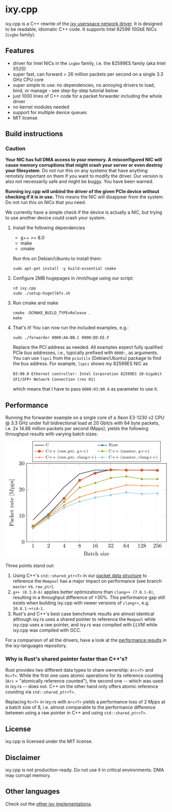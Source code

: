 # ixy.cpp

ixy.cpp is a C++ rewrite of the [ixy userspace network driver](https://github.com/emmericp/ixy).
It is designed to be readable, idiomatic C++ code.
It supports Intel 82599 10GbE NICs (`ixgbe` family).

## Features

* driver for Intel NICs in the `ixgbe` family, i.e. the 82599ES family (aka Intel X520)
* super fast, can forward > 26 million packets per second on a single 3.3 GHz CPU core
* super simple to use: no dependencies, no annoying drivers to load, bind, or manage - see step-by-step tutorial below
* just 1000 lines of C++ code for a packet forwarder including the whole driver
* no kernel modules needed
* support for multiple device queues
* MIT license

## Build instructions

### Caution
**Your NIC has full DMA access to your memory. A misconfigured NIC will cause memory corruptions that might crash your server or even destroy your filesystem**.
Do not run this on any systems that have anything remotely important on them if you want to modify the driver.
Our version is also not necessarily safe and might be buggy.
You have been warned.

**Running ixy.cpp will unbind the driver of the given PCIe device without checking if it is in use.**
This means the NIC will disappear from the system.
Do not run this on NICs that you need.

We currently have a simple check if the device is actually a NIC, but trying to use another device could crash your system.

1. Install the following dependencies
	* g++ >= 8.0
	* make
	* cmake
	
	Run this on Debian/Ubuntu to install them:
	
	```
	sudo apt-get install -y build-essential cmake
	```
2. Configure 2MB hugepages in /mnt/huge using our script:

	```
	cd ixy.cpp
	sudo ./setup-hugetlbfs.sh
	```
	
3. Run cmake and make

	```
	cmake -DCMAKE_BUILD_TYPE=Release .
	make
	```
4. That's it! You can now run the included examples, e.g.:

	```
	sudo ./forwarder 0000:AA:BB.C 0000:DD:EE.F
	```
	
	Replace the PCI address as needed. All examples expect fully qualified PCIe bus addresses, i.e., typically prefixed with `0000:`, as arguments.
	You can use `lspci` from the `pciutils` (Debian/Ubuntu) package to find the bus address.
	For example, `lspci` shows my 82599ES NIC as
	
	`03:00.0 Ethernet controller: Intel Corporation 82599ES 10-Gigabit SFI/SFP+ Network Connection (rev 01)`
	
	which means that I have to pass `0000:03:00.0` as parameter to use it.

## Performance

Running the forwarder example on a single core of a Xeon E3-1230 v2 CPU @ 3.3 GHz under full bidirectional load at 20 Gbit/s with 64 byte packets, i.e. 2x 14.88 million packets per second (Mpps), yields the following throughput results with varying batch sizes:

![Performance with different batch sizes, CPU at 3.3 GHz](performance.png)

Three points stand out:

1. Using C++'s `std::shared_ptr<T>` in our [packet data structure](https://github.com/ixy-languages/ixy.cpp/blob/bc5cbb20bb4f3756c5842da6efa0e60af6252a1b/include/ixy/packet.hpp) to reference the `Mempool` has a major impact on performance (see branch `master` vs. `raw_ptr`).
2. `g++ (8.3.0-6)` applies better optimizations than `clang++ (7.0.1-8)`, resulting in a throughput difference of >30%. This performance gap still exists when building ixy.cpp with newer versions of `clang++`, e.g. `10.0.1-+rc4-1`.
3. Rust's and C++'s best case benchmark results are almost identical although ixy.rs uses a shared pointer to reference the `Mempool` while ixy.cpp uses a raw pointer, and ixy.rs was compiled with LLVM while ixy.cpp was compiled with GCC.

For a comparison of all the drivers, have a look at the [performance results](https://github.com/ixy-languages/ixy-languages#Performance) in the ixy-languages repository.

### Why is Rust's shared pointer faster than C++'s?

Rust provides two different data types to share ownership: `Arc<T>` and `Rc<T>`.
While the first one uses atomic operations for its reference counting (`Arc` = "atomically reference counted"), the second one -- which was used in ixy.rs -- does not.
C++ on the other hand only offers atomic reference counting via `std::shared_ptr<T>`.

Replacing `Rc<T>` in ixy.rs with `Arc<T>` yields a performance loss of 2 Mpps at a batch size of 8, i.e. almost comparable to the performance difference between using a raw pointer in C++ and using `std::shared_ptr<T>`.

## License

ixy.cpp is licensed under the MIT license.

## Disclaimer

ixy.cpp is not production-ready.
Do not use it in critical environments.
DMA may corrupt memory.

## Other languages

Check out the [other ixy implementations](https://github.com/ixy-languages).

